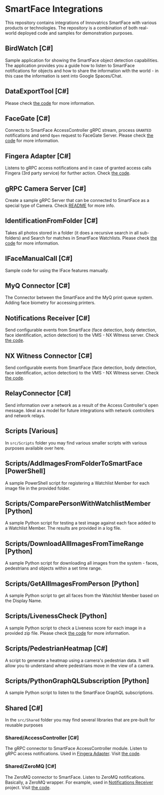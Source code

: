 # SmartFace Integrations

This repository contains integrations of Innovatrics SmartFace with various products or technologies.
The repository is a combination of both real-world deployed code and samples for demonstration purposes.

## BirdWatch [C#]
Sample application for showing the SmartFace object detection capabilities. The application provides you a guide how to listen to SmartFace notifications for objects and how to share the information with the world - in this case the information is sent into Google Spaces/Chat.

## DataExportTool [C#]
Please check <a href="/src/DataExportTool" >the code</a> for more information.

## FaceGate [C#]
Connects to SmartFace AccessController gRPC stream, process `GRANTED` notifications and send `Open` request to FaceGate Server. Please check <a href="/src/FaceGate" >the code</a> for more information.

## Fingera Adapter [C#]
Listens to gRPC access notifications and in case of granted access calls Fingera (3rd party service) for further action.
Check <a href="src/FingeraAdapter" >the code</a>.

## gRPC Camera Server [C#]
Create a sample gRPC Server that can be connected to SmartFace as a special type of Camera. Check <a href="src/GrpcCamera" >README</a> for more info.

## IdentificationFromFolder [C#]
Takes all photos stored in a folder (it does a recursive search in all sub-folders) and Search for matches in SmartFace Watchlists. Please check <a href="/src/IFaceManualCall" >the code</a> for more information.

## IFaceManualCall [C#]
Sample code for using the IFace features manually. 

## MyQ Connector [C#]
The Connector between the SmartFace and the MyQ print queue system. Adding face biometry for accessing printers.

## Notifications Receiver [C#]
Send configurable events from SmartFace (face detection, body detection, face identification, action detection) to the VMS - NX Witness server. Check <a href="src/NotificationsReceiver" >the code</a>.

## NX Witness Connector [C#]
Send configurable events from SmartFace (face detection, body detection, face identification, action detection) to the VMS - NX Witness server. Check <a href="src/NX-witness-connector" >the code</a>.

## RelayConnector [C#]
Send information over a network as a result of the Access Controller's open message. Ideal as a model for future integrations with network controllers and network relays.    

## Scripts [Various]
In `src/Scripts` folder you may find various smaller scripts with various purposes available over here. 

## Scripts/AddImagesFromFolderToSmartFace [PowerShell]
A sample PowerShell script for registering a Watchlist Member for each image file in the provided folder.

## Scripts/ComparePersonWithWatchlistMember [Python]
A sample Python script for testing a test image against each face added to a Watchlist Member. The results are provided in a log file.

## Scripts/DownloadAllImagesFromTimeRange [Python]
A sample Python script for downloading all images from the system - faces, pedestrians and objects within a set time range. 

## Scripts/GetAllImagesFromPerson [Python]
A sample Python script to get all faces from the Watchlist Member based on the Display Name.

## Scripts/LivenessCheck [Python]
A sample Python script to check a Liveness score for each image in a provided zip file. Please check <a href="/src/Scripts/LivenessCheck" >the code</a> for more information.

## Scripts/PedestrianHeatmap [C#]
A script to generate a heatmap using a camera's pedestrian data. It will allow you to understand where pedestrians move in the view of a camera.

## Scripts/PythonGraphQLSubscription [Python]
A sample Python script to listen to the SmartFace GraphQL subscriptions.

## Shared [C#]
In the `src/Shared` folder you may find several libraries that are pre-built for reusable purposes

### Shared/AccessController [C#]
The gRPC connector to SmartFace AccessController module. Listen to gRPC access notifications. Used in <a href="src/FingeraAdapter" >Fingera Adapter</a>. Visit <a href="src/Shared/AccessController" >the code</a>.

### Shared/ZeroMQ [C#]
The ZeroMQ connector to SmartFace. Listen to ZeroMQ notifications. Basically, a ZeroMQ wrapper. For example, used in <a href="src/NotificationsReceiver" >Notifications Receiver</a> project. Visit <a href="src/Shared/ZeroMQ" >the code</a>.

